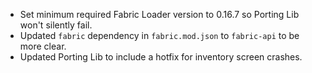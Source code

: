 - Set minimum required Fabric Loader version to 0.16.7 so Porting Lib won't silently fail.
- Updated `fabric` dependency in `fabric.mod.json` to `fabric-api` to be more clear.
- Updated Porting Lib to include a hotfix for inventory screen crashes.